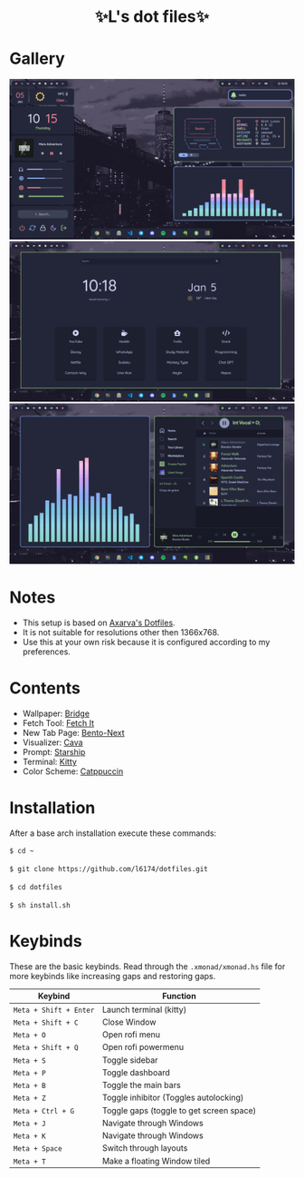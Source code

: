 <div align="center">
    <h1>✨L's dot files✨</h1>
    <h3></h3>
</div>

# Gallery
![](https://github.com/l6174/dotfiles/blob/main/Pictures/Screenshots/sc_main.png)
![](https://github.com/l6174/dotfiles/blob/main/Pictures/Screenshots/sc_browser.png)
![](https://github.com/l6174/dotfiles/blob/main/Pictures/Screenshots/sc_spotify.png)

# Notes
- This setup is based on [Axarva's Dotfiles](https://github.com/axarva/dotfiles-2.0).
- It is not suitable for resolutions other then 1366x768.
- Use this at your own risk because it is configured according to my preferences.

# Contents
- Wallpaper: [Bridge](https://raw.githubusercontent.com/catppuccin/wallpapers/main/landscapes/Bridge.jpg)
- Fetch Tool: [Fetch It](https://github.com/Ruturajn/fetchit)
- New Tab Page: [Bento-Next](https://github.com/l6174/startpage)
- Visualizer: [Cava](https://github.com/karlstav/cava)
- Prompt: [Starship](https://starship.rs/)
- Terminal: [Kitty](https://sw.kovidgoyal.net/kitty/)
- Color Scheme: [Catppuccin](https://github.com/catppuccin/catppuccin)

# Installation
After a base arch installation execute these commands:
```
$ cd ~

$ git clone https://github.com/l6174/dotfiles.git

$ cd dotfiles

$ sh install.sh
```

# Keybinds
These are the basic keybinds. Read through the `.xmonad/xmonad.hs` file for more keybinds like increasing gaps and restoring gaps.

|        Keybind         |                 Function                 |
| ---------------------- | ---------------------------------------- |
| `Meta + Shift + Enter` | Launch terminal (kitty)                  |
| `Meta + Shift + C`     | Close Window                             |
| `Meta + O`             | Open rofi menu                           |
| `Meta + Shift + Q`     | Open rofi powermenu                      |
| `Meta + S`             | Toggle sidebar                           |
| `Meta + P`             | Toggle dashboard                         |
| `Meta + B`             | Toggle the main bars                     |
| `Meta + Z`             | Toggle inhibitor (Toggles autolocking)   |
| `Meta + Ctrl + G`      | Toggle gaps (toggle to get screen space) |
| `Meta + J`             | Navigate through Windows                 |
| `Meta + K`             | Navigate through Windows                 |
| `Meta + Space`         | Switch through layouts                   |
| `Meta + T`             | Make a floating Window tiled             |
